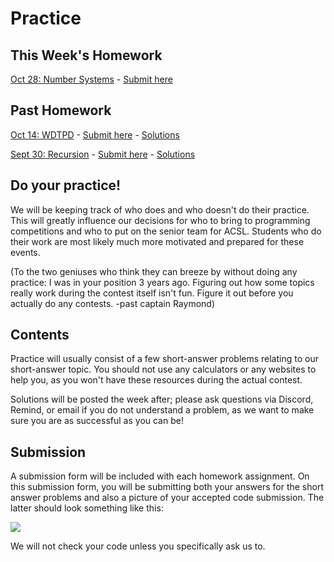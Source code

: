 # Practice

## This Week's Homework

<a href="https://docs.google.com/document/d/1qH-vsGQUQNRN53lvgQBQoFrmjlLAeSCpAQ710Odjgmg/edit?usp=sharing" target="_blank" rel="noopener noreferrer">Oct 28: Number Systems</a> -
<a href="https://forms.gle/j9Dwrokm6a8cEjK18" target="_blank" rel="noopener noreferrer">Submit here</a>

## Past Homework
<a href="https://docs.google.com/document/d/1oMYwyxkifqgKmTGkLxoEhguKPu5LEqoPqAT_j_kRt-E/edit?usp=sharing" target="_blank" rel="noopener noreferrer">Oct 14: WDTPD</a> -
<a href="https://forms.gle/KarHN2yhY4EhJtv98" target="_blank" rel="noopener noreferrer">Submit here</a> -
<a href="https://docs.google.com/document/d/1hQAlifxD9tH3Z0qSvKnNPn0xlYWoPWqKSB3EfvSt3pU/edit?usp=sharing" target="_blank" rel="noopener noreferrer">Solutions</a>

<a href="https://docs.google.com/document/d/1eHEsEhxqGpF_wHQiPvGGlHZAmntGlYj_I8HKxYtSw6s/edit?usp=sharing" target="_blank" rel="noopener noreferrer">Sept 30: Recursion</a> - 
<a href="https://forms.gle/PmxfAmeMtk76a2Z27" target="_blank" rel="noopener noreferrer">Submit here</a> -
<a href="https://docs.google.com/document/d/1yfe5DV45syh4Mbrj5ular4FHpBk0gKHRc1_VjfsQz2s/edit?usp=sharing" target="_blank" rel="noopener noreferrer">Solutions</a>

## Do your practice!

We will be keeping track of who does and who doesn't do their practice. This will greatly influence our decisions
for who to bring to programming competitions and who to put on the senior team for ACSL. Students who
do their work are most likely much more motivated and prepared for these events.

(To the two geniuses who think they can breeze by without doing any practice: I was in your position 3 years ago. Figuring out how 
some topics really work during the contest itself isn't fun. Figure it out before you actually do any contests. -past captain Raymond)

## Contents

Practice will usually consist of a few short-answer problems relating to our short-answer topic. You should not use any calculators or any websites to help you, 
as you won't have these resources during the actual contest.

Solutions will be posted the week after; please ask questions
via Discord, Remind, or email if you do not understand a problem, as we want to make sure you are as successful as you can be!

## Submission

A submission form will be included with each homework assignment. On this submission form, you will be submitting both your answers for the short answer
problems and also a picture of your accepted code submission. The latter should look something like this:

![](https://cdn.discordapp.com/attachments/755867961369165854/759560439607722015/unknown.png)

We will not check your code unless you specifically ask us to.

